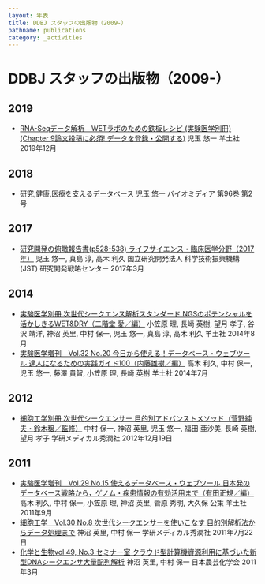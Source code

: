 ```yaml
---
layout: 年表
title: DDBJ スタッフの出版物（2009-）
pathname: publications
category: _activities
---
```


# DDBJ スタッフの出版物（2009-）

<div id="pub-list">

## 2019

  - <span class="title">[RNA-Seqデータ解析　WETラボのための鉄板レシピ (実験医学別冊)(Chapter 9論文投稿に必須\! データを登録・公開する)](https://www.yodosha.co.jp/yodobook/book/9784758122436/)</span>
    <span class="authors">児玉 悠一</span> <span class="pub-info">羊土社
    2019年12月</span>

## 2018

  - <span class="title">[研究,健康,医療を支えるデータベース](https://www.sbj.or.jp/wp-content/uploads/file/sbj/9602/9602_biomedia_3.pdf)</span>
    <span class="authors">児玉 悠一</span> <span class="pub-info">バイオミディア
    第96巻 第2号</span>

## 2017

  - <span class="title">[研究開発の俯瞰報告書(p528-538) ライフサイエンス・臨床医学分野（2017年）](http://www.jst.go.jp/crds/report/report02/CRDS-FY2016-FR-06.html)</span>
    <span class="authors">児玉 悠一, 真島 淳, 高木 利久</span>
    <span class="pub-info">国立研究開発法人 科学技術振興機構 (JST) 研究開発戦略センター 2017年3月</span>

## 2014

  - <span class="title">[実験医学別冊 次世代シークエンス解析スタンダード NGSのポテンシャルを活かしきるWET\&DRY（二階堂 愛／編）](https://www.yodosha.co.jp/jikkenigaku/book/9784758101912/)</span>
    <span class="authors">小笠原 理, 長崎 英樹, 望月 孝子, 谷沢 靖洋, 神沼 英里, 中村 保一, 児玉 悠一, 真島 淳, 高木 利久</span> <span class="pub-info">羊土社 2014年8月</span>
  - <span class="title">[実験医学増刊　Vol.32 No.20 今日から使える！データベース・ウェブツール 達人になるための実践ガイド100（内藤雄樹／編）](https://www.yodosha.co.jp/jikkenigaku/book/9784758103435/)</span>
    <span class="authors">高木 利久, 中村 保一, 児玉 悠一, 藤澤 貴智, 小笠原 理, 長崎 英樹</span> <span class="pub-info">羊土社 2014年7月</span>

## 2012

  - <span class="title">[細胞工学別冊 次世代シークエンサー 目的別アドバンストメソッド（菅野純夫・鈴木穣／監修）](http://gakken-mesh.jp/book/detail/9784780908558.html)</span>
    <span class="authors">中村 保一, 神沼 英里, 児玉 悠一, 福田 亜沙美, 長崎 英樹, 望月
    孝子</span> <span class="pub-info">学研メディカル秀潤社 2012年12月19日</span>

## 2011

  - <span class="title">[実験医学増刊　Vol.29 No.15 使えるデータベース・ウェブツール 日本発のデータベース戦略から，ゲノム・疾患情報の有効活用まで（有田正規／編）](https://www.yodosha.co.jp/jikkenigaku/book/9784758103176/)
    </span> <span class="authors">高木 利久, 中村 保一, 小笠原 理, 神沼 英里, 菅原 秀明, 大久保 公策</span> <span class="pub-info">羊土社 2011年9月</span>
  - <span class="title">[細胞工学　Vol.30 No.8 次世代シークエンサーを使いこなす 目的別解析法からデータ処理まで](http://gakken-mesh.jp/journal/detail/9784780901214.html)</span>
    <span class="authors">神沼 英里, 中村 保一</span>
    <span class="pub-info">学研メディカル秀潤社 2011年7月22日</span>
  - <span class="title">[化学と生物vol.49, No.3 セミナー室 クラウド型計算機資源利用に基づいた新型DNAシークエンサ大量配列解析](https://www.jstage.jst.go.jp/article/kagakutoseibutsu/49/3/49_3_193/_pdf)</span>
    <span class="authors">神沼 英里, 中村 保一</span>
    <span class="pub-info">日本農芸化学会 2011年3月</span>

</div>
